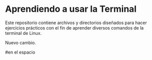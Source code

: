 # Aprendiendo a usar la Terminal

Este repositorio contiene archivos y directorios diseñados para hacer
ejercicios prácticos con el fin de aprender diversos comandos de la terminal
de Linux.

Nuevo cambio.

#en el espacio 

